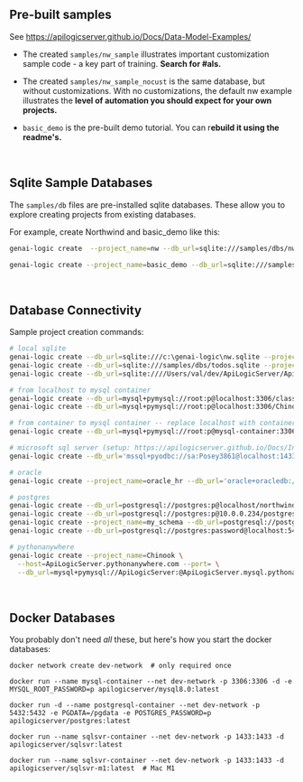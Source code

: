 ## Pre-built samples

See https://apilogicserver.github.io/Docs/Data-Model-Examples/

* The created `samples/nw_sample` illustrates important customization sample code - a key part of training.  **Search for #als.**

* The created `samples/nw_sample_nocust` is the same database, but without customizations.  With no customizations, the default nw example illustrates the **level of automation you should expect for your own projects.**

* `basic_demo` is the pre-built demo tutorial.  You can r**ebuild it using the readme's.**

<br>

## Sqlite Sample Databases

The `samples/db` files are pre-installed sqlite databases.  These allow you to explore creating projects from existing databases.

For example, create Northwind and basic_demo like this:

```bash
genai-logic create  --project_name=nw --db_url=sqlite:///samples/dbs/nw.sqlite

genai-logic create --project_name=basic_demo --db_url=sqlite:///samples/dbs/basic_demo.sqlite
```
<br>

## Database Connectivity

Sample project creation commands:

```bash
# local sqlite
genai-logic create --db_url=sqlite:///c:\genai-logic\nw.sqlite --project_name=nw
genai-logic create --db_url=sqlite:///samples/dbs/todos.sqlite --project_name=todo
genai-logic create --db_url=sqlite:////Users/val/dev/ApiLogicServer/ApiLogicServer-dev/clean/ApiLogicServer/samples/dbs/todos.sqlite --project_name=todo

# from localhost to mysql container
genai-logic create --db_url=mysql+pymysql://root:p@localhost:3306/classicmodels --project_name=docker_classicmodels
genai-logic create --db_url=mysql+pymysql://root:p@localhost:3306/Chinook --project_name=docker_chinook

# from container to mysql container -- replace localhost with container name...
genai-logic create --db_url=mysql+pymysql://root:p@mysql-container:3306/Chinook --project_name=/localhost/docker_chinook

# microsoft sql server (setup: https://apilogicserver.github.io/Docs/Install-pyodbc/)
genai-logic create --db_url='mssql+pyodbc://sa:Posey3861@localhost:1433/NORTHWND?driver=ODBC+Driver+18+for+SQL+Server&trusted_connection=no&Encrypt=no' --project-name=NORTHWND

# oracle
genai-logic create --project_name=oracle_hr --db_url='oracle+oracledb://hr:tiger@localhost:1521/?service_name=ORCL'

# postgres
genai-logic create --db_url=postgresql://postgres:p@localhost/northwind --project-name=nw-postgres
genai-logic create --db_url=postgresql://postgres:p@10.0.0.234/postgres
genai-logic create --project_name=my_schema --db_url=postgresql://postgres:p@localhost/my_schema
genai-logic create --db_url=postgresql://postgres:password@localhost:5432/postgres?options=-csearch_path%3Dmy_db_schema

# pythonanywhere
genai-logic create --project_name=Chinook \
  --host=ApiLogicServer.pythonanywhere.com --port= \
  --db_url=mysql+pymysql://ApiLogicServer:@ApiLogicServer.mysql.pythonanywhere-services.com/ApiLogicServer\$Chinook
```

<br>

## Docker Databases

You probably don't need _all_ these, but here's how you start the docker databases:

```
docker network create dev-network  # only required once

docker run --name mysql-container --net dev-network -p 3306:3306 -d -e MYSQL_ROOT_PASSWORD=p apilogicserver/mysql8.0:latest

docker run -d --name postgresql-container --net dev-network -p 5432:5432 -e PGDATA=/pgdata -e POSTGRES_PASSWORD=p apilogicserver/postgres:latest

docker run --name sqlsvr-container --net dev-network -p 1433:1433 -d apilogicserver/sqlsvr:latest

docker run --name sqlsvr-container --net dev-network -p 1433:1433 -d apilogicserver/sqlsvr-m1:latest  # Mac M1
```
